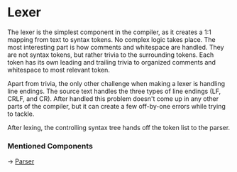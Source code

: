 # Lexer

The lexer is the simplest component in the compiler, as it creates a 1:1 mapping from text to syntax tokens. No complex
logic takes place. The most interesting part is how comments and whitespace are handled. They are not syntax tokens, but
rather trivia to the surrounding tokens. Each token has its own leading and trailing trivia to organized comments and
whitespace to most relevant token.

Apart from trivia, the only other challenge when making a lexer is handling line endings. The source text handles the
three types of line endings (LF, CRLF, and CR). After handled this problem doesn't come up in any other parts of the
compiler, but it can create a few off-by-one errors while trying to tackle.

After lexing, the controlling syntax tree hands off the token list to the parser.

### Mentioned Components

-> [Parser](Parser.md)
